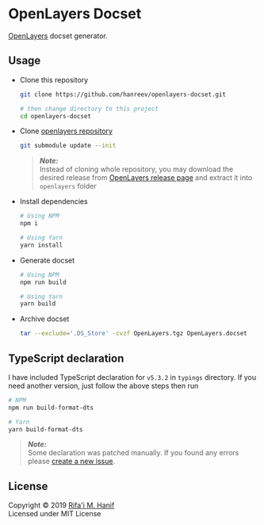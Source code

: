 OpenLayers Docset
=================

[OpenLayers](https://openlayers.org/) docset generator.



## Usage

- Clone this repository
  ```bash
  git clone https://github.com/hanreev/openlayers-docset.git

  # then change directory to this project
  cd openlayers-docset
  ```
- Clone [openlayers repository](https://github.com/openlayers/openlayers)
  ```bash
  git submodule update --init
  ```
  > ***Note:***  
  > Instead of cloning whole repository, you may download the desired release from [OpenLayers release page](https://github.com/openlayers/openlayers/releases) and extract it into `openlayers` folder
- Install dependencies
  ```bash
  # Using NPM
  npm i

  # Using Yarn
  yarn install
  ```
- Generate docset
  ```bash
  # Using NPM
  npm run build

  # Using Yarn
  yarn build
  ```
- Archive docset
  ```bash
  tar --exclude='.DS_Store' -cvzf OpenLayers.tgz OpenLayers.docset
  ```



## TypeScript declaration

I have included TypeScript declaration for `v5.3.2` in `typings` directory. If you need another version, just follow the above steps then run
```bash
# NPM
npm run build-format-dts

# Yarn
yarn build-format-dts
```
> ***Note:***  
> Some declaration was patched manually. If you found any errors please [create a new issue](https://github.com/hanreev/openlayers-docset/issues).



## License

Copyright &copy; 2019 [Rifa'i M. Hanif](https://github.com/hanreev)  
Licensed under MIT License
